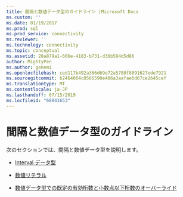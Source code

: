 ```yaml
---
title: 間隔と数値データ型のガイドライン |Microsoft Docs
ms.custom: ''
ms.date: 01/19/2017
ms.prod: sql
ms.prod_service: connectivity
ms.reviewer: ''
ms.technology: connectivity
ms.topic: conceptual
ms.assetid: 28a879a1-666e-4183-b731-d36b584d5d86
author: MightyPen
ms.author: genemi
ms.openlocfilehash: ced117b492a366d69e72a5780f8091627ede7921
ms.sourcegitcommit: b2464064c0566590e486a3aafae6d67ce2645cef
ms.translationtype: MT
ms.contentlocale: ja-JP
ms.lasthandoff: 07/15/2019
ms.locfileid: "68041653"
---
```

# <a name="guidelines-for-interval-and-numeric-data-types"></a>間隔と数値データ型のガイドライン
次のセクションでは、間隔と数値データ型を説明します。  
  
-   [Interval データ型](../../../odbc/reference/appendixes/interval-data-types.md)  
  
-   [数値リテラル](../../../odbc/reference/appendixes/numeric-literals.md)  
  
-   [数値データ型での既定の有効桁数と小数点以下桁数のオーバーライド](../../../odbc/reference/appendixes/overriding-default-precision-and-scale-for-numeric-data-types.md)

